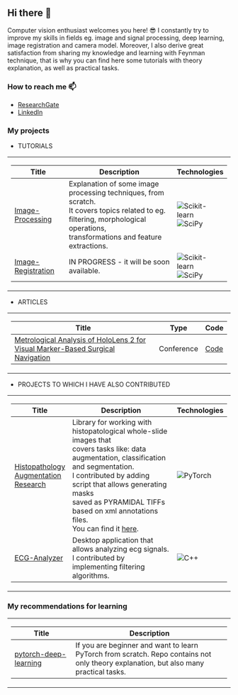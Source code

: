 ## Hi there 👋

Computer vision enthusiast welcomes you here! 😎 I constantly try to improve my skills in fields eg. image and signal processing, deep learning, image registration and camera model.
Moreover, I also derive great satisfaction from sharing my knowledge and learning with Feynman technique, that is why you can find here some tutorials with theory explanation, as well as practical tasks. 

### How to reach me 📫
- [ResearchGate](https://www.researchgate.net/profile/Agnieszka-Florkowska)
- [LinkedIn](https://www.linkedin.com/in/agnieszka-florkowska-56b214202/)

### My projects
- TUTORIALS
<table>
<tr>
  <td>
    
|Title | Description | Technologies |
|--|--|--|
| [Image-Processing](https://github.com/aflorkowska/Image-Processing) | Explanation of some image processing techniques, from scratch.<br>It covers topics related to eg. filtering, morphological operations,<br>transformations and feature extractions. | ![Scikit-learn](https://img.shields.io/badge/scikit--learn-F7931E?style=flat-square&logo=scikit-learn&logoColor=white) <br> ![SciPy](https://img.shields.io/badge/SciPy-black?style=flat-square&logo=scipy) | 
| [Image-Registration]() | IN PROGRESS - it will be soon available. | ![Scikit-learn](https://img.shields.io/badge/scikit--learn-F7931E?style=flat-square&logo=scikit-learn&logoColor=white) <br> ![SciPy](https://img.shields.io/badge/SciPy-black?style=flat-square&logo=scipy)| 
</td></tr> 
</table>

- ARTICLES
<table>
<tr>
  <td>

|Title | Type | Code |
|--|--|--|
| [Metrological Analysis of HoloLens 2 for Visual Marker-Based Surgical Navigation ](https://ieeexplore.ieee.org/document/10355714) | Conference | [Code](https://github.com/aflorkowska/MA_HL2_VMBSV-Charts) |
</td></tr> 
</table>

- PROJECTS TO WHICH I HAVE ALSO CONTRIBUTED
<table>
<tr><td>

|Title | Description | Technologies |
|--|--|--|
| [Histopathology<br>Augmentation<br>Research](https://github.com/Jarartur/HistopathologyAugmentationResearch) | Library for working with histopatological whole-slide images that <br> covers tasks like: data augmentation, classification and segmentation. <br> I contributed by adding script that allows generating masks <br> saved as PYRAMIDAL TIFFs based on xml annotations files. <br> You can find it [here](https://github.com/aflorkowska/XML-to-TIFF-converter). | ![PyTorch](https://img.shields.io/badge/PyTorch-black?style=flat-square&logo=pytorch) | 
| [ECG-Analyzer](https://github.com/dadm2022/ECG-Analyzer) | Desktop application that allows analyzing ecg signals. I contributed by <br>implementing filtering algorithms. | ![C++](https://img.shields.io/badge/C%2B%2B-00599C?style=flat-square&logo=c%2B%2B&logoColor=white) | 
</td></tr> 
</table>

### My recommendations for learning
<table>
<tr><td>

|Title | Description |
|--|--|
| [pytorch-deep-learning](https://github.com/mrdbourke/pytorch-deep-learning/) | If you are beginner and want to learn PyTorch from scratch. Repo contains not <br>only theory explanation, but also many practical tasks. | 
</td></tr> 
</table>
